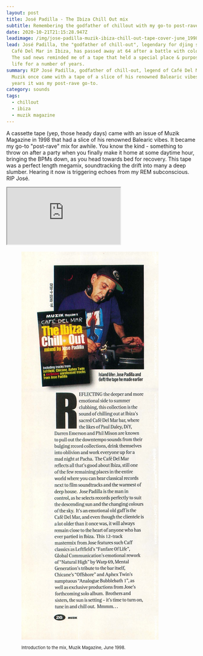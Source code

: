 ```yaml
---
layout: post
title: José Padilla - The Ibiza Chill Out mix
subtitle: Remembering the godfather of chillout with my go-to post-rave mixtape
date: 2020-10-21T21:15:28.947Z
leadimage: /img/jose-padilla-muzik-ibiza-chill-out-tape-cover-june_1998-861x1350.jpg
lead: José Padilla, the "godfather of chill-out", legendary for djing sets at
  Café Del Mar in Ibiza, has passed away at 64 after a battle with colon cancer.
  The sad news reminded me of a tape that held a special place & purpose in my
  life for a number of years.
summary: RIP José Padilla, godfather of chill-out, legend of Café Del Mar Ibiza.
  Muzik once came with a tape of a slice of his renowned Balearic vibes. For
  years it was my post-rave go-to.
category: sounds
tags:
  - chillout
  - ibiza
  - muzik magazine
---
```

A cassette tape (yep, those heady days) came with an issue of Muzik Magazine in 1998 that had a slice of his renowned Balearic vibes. It became my go-to "post-rave" mix for awhile. You know the kind - something to throw on after a party when you finally make it home at some daytime hour, bringing the BPMs down, as you head towards bed for recovery. This tape was a perfect length megamix, soundtracking the drift into many a deep slumber. Hearing it now is triggering echoes from my REM subconscious. RIP José. <span class="embed-responsive embed-responsive-16by9" style="max-height:208px;">
  <iframe class="embed-responsive-item" style="max-height:166px;" src="https://w.soundcloud.com/player/?url=https%3A//api.soundcloud.com/tracks/915051328&color=%23ff5500&auto_play=false&hide_related=false&show_comments=true&show_user=true&show_reposts=false&show_teaser=true" seamless></iframe>
</span> 

<figure class="figure float-right col-sm-4 bg-light text-dark">
  <img src="/img/jose-padilla-muzik-ibiza-chill-out-tape-writeup-528x1486-muzik037_june_1998-continuumizm.jpg" class="figure-img img-fluid" alt="Photo with caption: Jose Padilla, and the tape he made earlier. Introductory text in Muzik Magazine, June 1998.">
<p class="text-secondary text-left small" style="font-size:0.7rem;">Introduction to the mix, Muzik Magazine, June 1998.
</figure>
